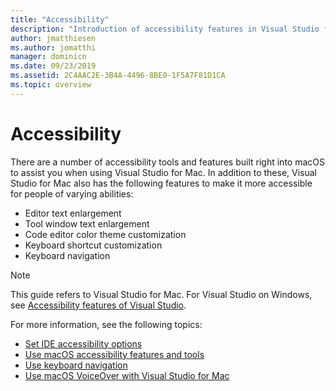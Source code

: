 ```yaml
---
title: "Accessibility"
description: "Introduction of accessibility features in Visual Studio for Mac and how they can be enabled."
author: jmatthiesen
ms.author: jomatthi
manager: dominicn
ms.date: 09/23/2019
ms.assetid: 2C4AAC2E-3B4A-4496-8BE0-1F5A7F81D1CA
ms.topic: overview
---
```


# Accessibility

There are a number of accessibility tools and features built right into macOS to assist you when using Visual Studio for Mac.  In addition to these, Visual Studio for Mac also has the following features to make it more accessible for people of varying abilities:

* Editor text enlargement
* Tool window text enlargement
* Code editor color theme customization
* Keyboard shortcut customization
* Keyboard navigation

> [!NOTE]
> This guide refers to Visual Studio for Mac. For Visual Studio on Windows, see [Accessibility features of Visual Studio](/visualstudio/ide/reference/accessibility-features-of-visual-studio).

For more information, see the following topics:

* [Set IDE accessibility options](accessibility-ide-options.md)
* [Use macOS accessibility features and tools](accessibility-macos.md)
* [Use keyboard navigation](accessibility-keyboard.md)
* [Use macOS VoiceOver with Visual Studio for Mac](accessibility-voiceover.md)